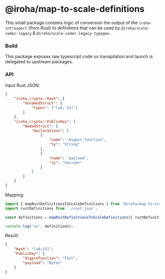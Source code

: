 # @iroha/map-to-scale-definitions

This small package contains logic of conversion the output of the `iroha-introspect` (from Rust) to definitions that can be used by `@iroha/scale-codec-legacy` & `@iroha/scale-codec-legacy-typegen`.

### Build

This package exposes raw typescript code so transpilation and launch is delegated to upstream packages.

### API

Input Rust JSON:

```json
{
    "iroha_crypto::Hash": {
        "UnnamedStruct": {
            "types": ["[u8; 32]"]
        }
    },
    "iroha_crypto::PublicKey": {
        "NamedStruct": {
            "declarations": [
                {
                    "name": "digest_function",
                    "ty": "String"
                },
                {
                    "name": "payload",
                    "ty": "Vec<u8>"
                }
            ]
        }
    }
}
```

Mapping:

```ts
import { mapRustDefinitionsToScaleDefinitions } from '@iroha/map-to-scale-definitions';
import rustDefinitions from './rust.json';

const definitions = mapRustDefinitionsToScaleDefinitions({ rustDefinitions });

console.log('%o', definitions);
```

Result:

```json
{
    "Hash": "[u8;32]",
    "PublicKey": {
        "digestFunction": "Text",
        "payload": "Bytes"
    }
}
```
